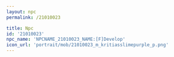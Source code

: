 ```yaml
---
layout: npc
permalink: /21010023

title: Npc
id: '21010023'
npc_name: 'NPCNAME_21010023_NAME:[F]Develop'
icon_url: 'portrait/mob/21010023_m_kritiasslimepurple_p.png'
---
```

